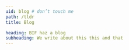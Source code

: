 ```yaml
---
uid: blog # don’t touch me
path: /tldr
title: Blog

heading: BIF haz a blog
subheading: We write about this this and that
---
```

